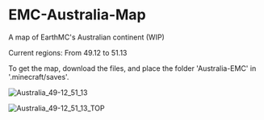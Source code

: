 # EMC-Australia-Map
A map of EarthMC's Australian continent (WIP)

Current regions:
  From 49.12 to 51.13

To get the map, download the files, and place the folder 'Australia-EMC' in '.minecraft/saves'.

![Australia_49-12_51_13](https://user-images.githubusercontent.com/84342903/181266371-b0bc69db-91a3-46ce-83d9-5b84cef3b84b.png)

![Australia_49-12_51_13_TOP](https://user-images.githubusercontent.com/84342903/181266375-6263c1c7-3c08-4a1b-94bb-2bf57babb04d.png)
